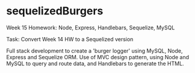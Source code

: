 # sequelizedBurgers

Week 15 Homework: Node, Express, Handlebars, Sequelize, MySQL

Task: Convert Week 14 HW to a Sequelized version

Full stack development to create a 'burger logger' using MySQL, Node, Express and Sequelize ORM. Use of MVC design pattern, using Node and MySQL to query and route data, and Handlebars to generate the HTML.